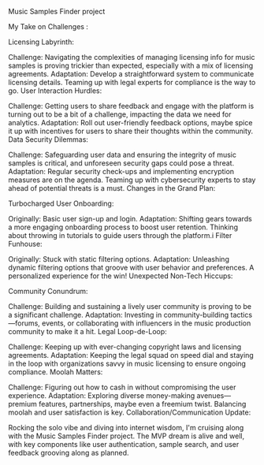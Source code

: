 Music Samples Finder project 

My Take on Challenges :

Licensing Labyrinth:

Challenge: Navigating the complexities of managing licensing info for music samples is proving trickier than expected, especially with a mix of licensing agreements.
Adaptation: Develop a straightforward system to communicate licensing details. Teaming up with legal experts for compliance is the way to go.
User Interaction Hurdles:

Challenge: Getting users to share feedback and engage with the platform is turning out to be a bit of a challenge, impacting the data we need for analytics.
Adaptation: Roll out user-friendly feedback options, maybe spice it up with incentives for users to share their thoughts within the community.
Data Security Dilemmas:

Challenge: Safeguarding user data and ensuring the integrity of music samples is critical, and unforeseen security gaps could pose a threat.
Adaptation: Regular security check-ups and implementing encryption measures are on the agenda. Teaming up with cybersecurity experts to stay ahead of potential threats is a must.
Changes in the Grand Plan:

Turbocharged User Onboarding:

Originally: Basic user sign-up and login.
Adaptation: Shifting gears towards a more engaging onboarding process to boost user retention. Thinking about throwing in tutorials to guide users through the platform.i
Filter Funhouse:

Originally: Stuck with static filtering options.
Adaptation: Unleashing dynamic filtering options that groove with user behavior and preferences. A personalized experience for the win!
Unexpected Non-Tech Hiccups:

Community Conundrum:

Challenge: Building and sustaining a lively user community is proving to be a significant challenge.
Adaptation: Investing in community-building tactics—forums, events, or collaborating with influencers in the music production community to make it a hit.
Legal Loop-de-Loop:

Challenge: Keeping up with ever-changing copyright laws and licensing agreements.
Adaptation: Keeping the legal squad on speed dial and staying in the loop with organizations savvy in music licensing to ensure ongoing compliance.
Moolah Matters:

Challenge: Figuring out how to cash in without compromising the user experience.
Adaptation: Exploring diverse money-making avenues—premium features, partnerships, maybe even a freemium twist. Balancing moolah and user satisfaction is key.
Collaboration/Communication Update:

Rocking the solo vibe and diving into internet wisdom, I'm cruising along with the Music Samples Finder project. The MVP dream is alive and well, with key components like user authentication, sample search, and user feedback grooving along as planned.
